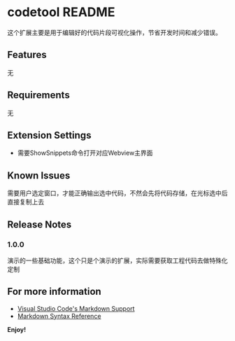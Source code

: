 # codetool README

这个扩展主要是用于编辑好的代码片段可视化操作，节省开发时间和减少错误。

## Features
无
## Requirements

无

## Extension Settings

* 需要ShowSnippets命令打开对应Webview主界面

## Known Issues

需要用户选定窗口，才能正确输出选中代码，不然会先将代码存储，在光标选中后直接复制上去

## Release Notes

### 1.0.0

演示的一些基础功能，这个只是个演示的扩展，实际需要获取工程代码去做特殊化定制

## For more information

* [Visual Studio Code's Markdown Support](http://code.visualstudio.com/docs/languages/markdown)
* [Markdown Syntax Reference](https://help.github.com/articles/markdown-basics/)

**Enjoy!**
